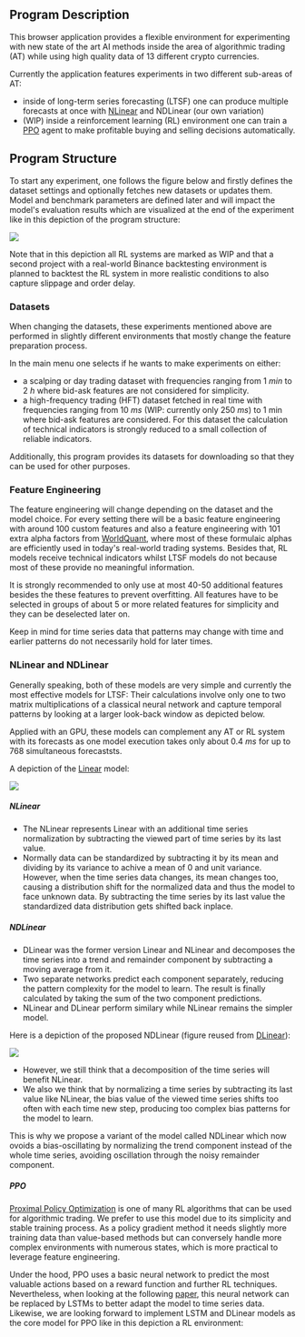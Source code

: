 ## Program Description
This browser application provides a flexible environment for experimenting with new state of the art AI methods inside the area of algorithmic trading (AT) 
 while using high quality data of 13 different crypto currencies.

Currently the application features experiments in two different sub-areas of AT:
- inside of long-term series forecasting (LTSF) one can produce multiple forecasts at once with [NLinear](https://arxiv.org/abs/2205.13504v3) and NDLinear (our own variation)
- (WIP) inside a reinforcement learning (RL) environment one can train a [PPO](https://arxiv.org/abs/1707.06347) agent to make profitable buying and selling decisions automatically.

## Program Structure

To start any experiment, one follows the figure below and firstly defines the dataset settings and optionally fetches new datasets or updates them. Model and benchmark parameters are defined later and will impact the model's evaluation results which are visualized at the end of the experiment like in this depiction of the program structure:

![](assets/project_structure.png)

Note that in this depiction all RL systems are marked as WIP and that a second project with a real-world Binance backtesting environment 
is planned to backtest the RL system in more realistic conditions to also capture slippage and order delay.
### Datasets 

When changing the datasets, these experiments mentioned above are performed in slightly different environments that mostly change the feature preparation process. 

In the main menu one selects if he wants to make experiments on either:
- a scalping or day trading dataset with frequencies ranging from 1 *min* to 2 *h* where bid-ask features are not considered for simplicity.
- a high-frequency trading (HFT) dataset fetched in real time with frequencies ranging from 10 *ms* (WIP: currently only 250 *ms*) to 1 min where bid-ask features are considered. 
  For this dataset the calculation of technical indicators is strongly reduced to a small collection of reliable indicators.

Additionally, this program provides its datasets for downloading so that they can be  used for other purposes.

### Feature Engineering

The feature engineering will change depending on the dataset and the model choice.
For every setting there will be a basic feature engineering with around 100 custom 
features and also a feature engineering with 101 extra alpha factors from [WorldQuant](https://github.com/yli188/WorldQuant_alpha101_code/blob/master/101Alpha_code_1.py),
where most of these formulaic alphas are efficiently used in today's real-world trading systems. 
Besides that, RL models receive technical indicators whilst LTSF models do not because most of these provide no meaningful information.

It is strongly recommended to only use 
at most 40-50 additional features besides the these features to prevent overfitting. 
All features have to be selected in groups of about 5 or more related features for simplicity and they can be deselected later on.

Keep in mind for time series data that patterns may change with time and earlier patterns do not necessarily hold for later times.

### NLinear and NDLinear

Generally speaking, both of these models are very simple and currently the most effective models for LTSF: Their calculations involve only one to two matrix multiplications of a classical neural network and 
 capture temporal patterns by looking at a larger look-back window as depicted below. 

Applied with an GPU, these models can complement any AT or RL system with its forecasts as one model execution takes only about 0.4 *ms* for up to 768 simultaneous forecaststs.

A depiction of the [Linear](https://arxiv.org/abs/2205.13504v3) model:

![](assets/Linear.png)
 
##### NLinear

- The NLinear represents Linear with an additional time series normalization by subtracting the viewed part of time series by its last value.
- Normally data can be standardized by subtracting it by its mean and dividing by its variance to achive a mean of 0 and unit variance. 
However, when the time series data changes, its mean changes too, causing a distribution shift for the normalized data and thus the
model to face unknown data. 
By subtracting the time series by its last value the standardized data distribution gets shifted back inplace.

##### NDLinear

- DLinear was the former version Linear and NLinear and decomposes the time series into a trend and remainder component by subtracting a moving average from it.
- Two separate networks predict each component separately, reducing the pattern complexity for the model to learn. 
 The result is finally calculated by taking the sum of the two component predictions.
- NLinear and DLinear perform similary while NLinear remains the simpler model.

Here is a depiction of the proposed NDLinear (figure reused from [DLinear](https://arxiv.org/abs/2205.13504v2)):

![](assets/NDLinear.png)

- However, we still think that a decomposition of the time series will benefit NLinear.
- We also we think that by normalizing a time series by subtracting its last value like NLinear, 
 the bias value of the viewed time series shifts too often with each time new step, producing too complex bias patterns for the model to learn.

This is why we propose a variant of the model called NDLinear which now ovoids a bias-oscillating by normalizing 
the trend component instead of the whole time series, avoiding oscillation through the noisy remainder component.
<br>

##### PPO 

[Proximal Policy Optimization](https://arxiv.org/abs/1707.06347) is one of many RL algorithms that can be used for algorithmic trading. We prefer to use this model due to its simplicity and stable training process. As a policy gradient method it needs slightly more training data than value-based methods 
but can conversely handle more complex environments with numerous states, which is more practical to leverage feature engineering. 

Under the hood, PPO uses a basic neural network to predict the most valuable actions based on a reward function and further RL techniques. 
Nevertheless, when looking at the following [paper](https://www.ijcai.org/Proceedings/2020/627), this neural network can be replaced by LSTMs to better adapt the model to time series data.
Likewise, we are looking forward to implement LSTM and DLinear models as the core model for PPO like in this depiction a RL environment:

